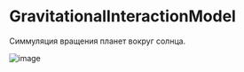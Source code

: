 # GravitationalInteractionModel
Симмуляция вращения планет вокруг солнца.



![image](https://user-images.githubusercontent.com/46198845/195746409-e146ffe6-eb25-4cb9-9f0b-3a5a0da980a3.png)
